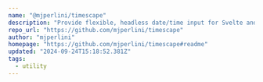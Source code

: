 ```yaml
---
name: "@mjperlini/timescape"
description: "Provide flexible, headless date/time input for Svelte and other frameworks."
repo_url: "https://github.com/mjperlini/timescape"
author: "mjperlini"
homepage: "https://github.com/mjperlini/timescape#readme"
updated: "2024-09-24T15:18:52.381Z"
tags: 
  - utility
---
```

